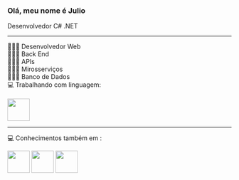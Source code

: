 ### Olá, meu nome é Julio
Desenvolvedor C# .NET
<hr>
👨🏻‍💻 Desenvolvedor Web <br>
👨🏻‍💻 Back End <br>
👨🏻‍💻 APIs <br>
👨🏻‍💻 Mirosserviços <br>
👨🏻‍💻 Banco de Dados <br>
💻 Trabalhando com linguagem: 
<br>
<br>
<div style="inline">
  <img width="50" height="50" src="https://cdn.jsdelivr.net/gh/devicons/devicon/icons/csharp/csharp-original.svg" />
</div>  
<hr>

💻 Conhecimentos também em :
<div style="inline">
  <img width="50" height="50" src="https://cdn.jsdelivr.net/gh/devicons/devicon/icons/python/python-original.svg" />
  <img width="50" height="50" src="https://cdn.jsdelivr.net/gh/devicons/devicon/icons/mysql/mysql-original.svg" />
  <img width="50" height="50" src="https://cdn.jsdelivr.net/gh/devicons/devicon/icons/postgresql/postgresql-original.svg" />
</div>

